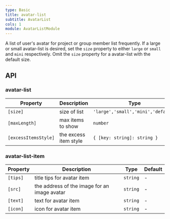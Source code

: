 ```yaml
---
type: Basic
title: avatar-list
subtitle: AvatarList
cols: 1
module: AvatarListModule
---
```


A list of user's avatar for project or group member list frequently. If a large or small avatar-list is desired, set the `size` property to either `large` or `small` and `mini` respectively. Omit the `size` property for a avatar-list with the default size.

## API

### avatar-list

| Property             | Description           | Type                               | Default     |
|----------------------|-----------------------|------------------------------------|-------------|
| `[size]`             | size of list          | `'large','small','mini','default'` | `'default'` |
| `[maxLength]`        | max items to show     | `number`                           | -           |
| `[excessItemsStyle]` | the excess item style | `{ [key: string]: string }`        | -           |

### avatar-list-item

| Property | Description                                  | Type     | Default |
| -------- | -------------------------------------------- | -------- | ------- |
| `[tips]` | title tips for avatar item                   | `string` | -       |
| `[src]`  | the address of the image for an image avatar | `string` | -       |
| `[text]` | text for avatar item                         | `string` | -       |
| `[icon]` | icon for avatar item                         | `string` | -       |
